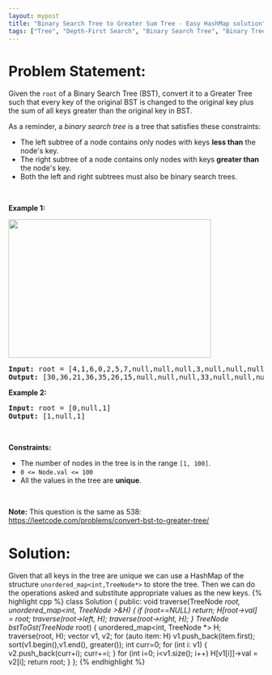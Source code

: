 ```yaml
---
layout: mypost
title: "Binary Search Tree to Greater Sum Tree - Easy HashMap solution"
tags: ["Tree", "Depth-First Search", "Binary Search Tree", "Binary Tree", "C++", "Medium"]
---
```

# Problem Statement:
<p>Given the <code>root</code> of a Binary Search Tree (BST), convert it to a Greater Tree such that every key of the original BST is changed to the original key plus the sum of all keys greater than the original key in BST.</p>

<p>As a reminder, a <em>binary search tree</em> is a tree that satisfies these constraints:</p>

<ul>
	<li>The left subtree of a node contains only nodes with keys <strong>less than</strong> the node&#39;s key.</li>
	<li>The right subtree of a node contains only nodes with keys <strong>greater than</strong> the node&#39;s key.</li>
	<li>Both the left and right subtrees must also be binary search trees.</li>
</ul>

<p>&nbsp;</p>
<p><strong class="example">Example 1:</strong></p>
<img alt="" src="https://assets.leetcode.com/uploads/2019/05/02/tree.png" style="width: 400px; height: 273px;" />
<pre>
<strong>Input:</strong> root = [4,1,6,0,2,5,7,null,null,null,3,null,null,null,8]
<strong>Output:</strong> [30,36,21,36,35,26,15,null,null,null,33,null,null,null,8]
</pre>

<p><strong class="example">Example 2:</strong></p>

<pre>
<strong>Input:</strong> root = [0,null,1]
<strong>Output:</strong> [1,null,1]
</pre>

<p>&nbsp;</p>
<p><strong>Constraints:</strong></p>

<ul>
	<li>The number of nodes in the tree is in the range <code>[1, 100]</code>.</li>
	<li><code>0 &lt;= Node.val &lt;= 100</code></li>
	<li>All the values in the tree are <strong>unique</strong>.</li>
</ul>

<p>&nbsp;</p>
<p><strong>Note:</strong> This question is the same as 538: <a href="https://leetcode.com/problems/convert-bst-to-greater-tree/" target="_blank">https://leetcode.com/problems/convert-bst-to-greater-tree/</a></p>

# Solution:
Given that all keys in the tree are unique we can use a HashMap of the structure `unordered_map<int,TreeNode*>` to store the tree. Then we can do the operations asked and substitute appropriate values as the new keys.
 {% highlight cpp %} 
class Solution {
public:
    void traverse(TreeNode *root, unordered_map<int, TreeNode *>&H)
    {
        if (root==NULL) return;
        H[root->val] = root;
        traverse(root->left, H);
        traverse(root->right, H);
    }
    TreeNode* bstToGst(TreeNode* root) {
        unordered_map<int, TreeNode *> H;
        traverse(root, H);
        vector<int> v1, v2;
        for (auto item: H) v1.push_back(item.first);
        sort(v1.begin(),v1.end(), greater<int>());
        int curr=0;
        for (int i: v1)
        {
            v2.push_back(curr+i);
            curr+=i;
        }
        for (int i=0; i<v1.size(); i++) H[v1[i]]->val = v2[i];
        return root;
    }
};
 {% endhighlight %}